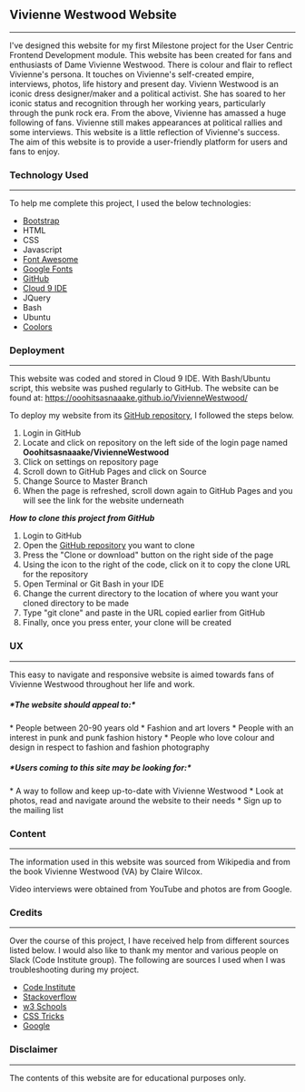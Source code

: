 <h2>Vivienne Westwood Website</h2>

---
I've designed this website for my first Milestone project for the User Centric Frontend Development module.
This website has been created for fans and enthusiasts of Dame Vivienne Westwood. 
There is colour and flair to reflect Vivienne's persona. It touches on Vivienne's self-created empire, interviews, photos, life history and present day.
Vivienn Westwood is an iconic dress designer/maker and a political activist. She has soared to her iconic status and recognition through her working years, particularly through the punk rock era.
From the above, Vivienne has amassed a huge following of fans. Vivienne still makes appearances at political rallies and some interviews.
This website is a little reflection of Vivienne's success.
The aim of this website is to provide a user-friendly platform for users and fans to enjoy. 


<h3>Technology Used</h3>

---
To help me complete this project, I used the below technologies:

* [Bootstrap](https://getbootstrap.com/)
* HTML
* CSS
* Javascript
* [Font Awesome](https://fontawesome.com/)
* [Google Fonts](https://fonts.google.com/)
* [GitHub](https://www.github.com)
* [Cloud 9 IDE](https://c9.io/login)
* JQuery
* Bash
* Ubuntu
* [Coolors](https://coolors.co/2e382e-50c9ce-72a1e5-9883e5-fcd3de)



<h3>Deployment</h3>

---
This website was coded and stored in Cloud 9 IDE. With Bash/Ubuntu script, this website was pushed regularly to GitHub.
The website can be found at: https://ooohitsasnaaake.github.io/VivienneWestwood/

To deploy my website from its [GitHub repository](https://github.com/Ooohitsasnaaake/VivienneWestwood), I followed the steps below.
1. Login in GitHub
1. Locate and click on repository on the left side of the login page named __Ooohitsasnaaake/VivienneWestwood__
1. Click on settings on repository page
1. Scroll down to GitHub Pages and click on Source
1. Change Source to Master Branch
1. When the page is refreshed, scroll down again to GitHub Pages and you will see the link for the website underneath
 
__*How to clone this project from GitHub*__

1. Login to GitHub
1. Open the [GitHub repository](https://github.com/Ooohitsasnaaake/VivienneWestwood) you want to clone
1. Press the "Clone or download" button on the right side of the page
1. Using the icon to the right of the code, click on it to copy the clone URL for the repository 
1. Open Terminal or Git Bash in your IDE
1. Change the current directory to the location of where you want your cloned directory to be made
1. Type "git clone" and paste in the URL copied earlier from GitHub
1. Finally, once you press enter, your clone will be created

<h3>UX</h3>

---
This easy to navigate and responsive website is aimed towards fans of Vivienne Westwood throughout her life and work.

<h5>*The website should appeal to:*</h5>
* People between 20-90 years old
* Fashion and art lovers
* People with an interest in punk and punk fashion history
* People who love colour and design in respect to fashion and fashion photography

<h5>*Users coming to this site may be looking for:*</h5>
* A way to follow and keep up-to-date with Vivienne Westwood
* Look at photos, read and navigate around the website to their needs
* Sign up to the mailing list



<h3>Content</h3>

---
The information used in this website was sourced from Wikipedia and from the book Vivienne Westwood (VA) by Claire Wilcox.

Video interviews were obtained from YouTube and photos are from Google. 

<h3>Credits</h3>

---
Over the course of this project, I have received help from different sources listed below. I would also like to thank my mentor and various people on Slack (Code Institute group).
The following are sources I used when I was troubleshooting during my project.

* [Code Institute](https://codeinstitute.net/)
* [Stackoverflow](https://stackoverflow.com/)
* [w3 Schools](https://www.w3schools.com/)
* [CSS Tricks](https://css-tricks.com/)
* [Google](https://www.google.com)


<h3>Disclaimer</h3>

---
The contents of this website are for educational purposes only.